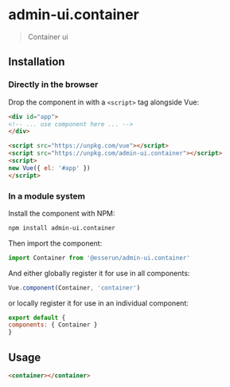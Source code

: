 # admin-ui.container

> Container ui

## Installation

### Directly in the browser

Drop the component in with a `<script>` tag alongside Vue:

```html
<div id="app">
<!-- ... use component here ... -->
</div>

<script src="https://unpkg.com/vue"></script>
<script src="https://unpkg.com/admin-ui.container"></script>
<script>
new Vue({ el: '#app' })
</script>
```

### In a module system

Install the component with NPM:

```bash
npm install admin-ui.container
```

Then import the component:

```js
import Container from '@esserun/admin-ui.container'
```

And either globally register it for use in all components:

```js
Vue.component(Container, 'container')
```

or locally register it for use in an individual component:

```js
export default {
components: { Container }
}
```

## Usage

```html
<container></container>
```
